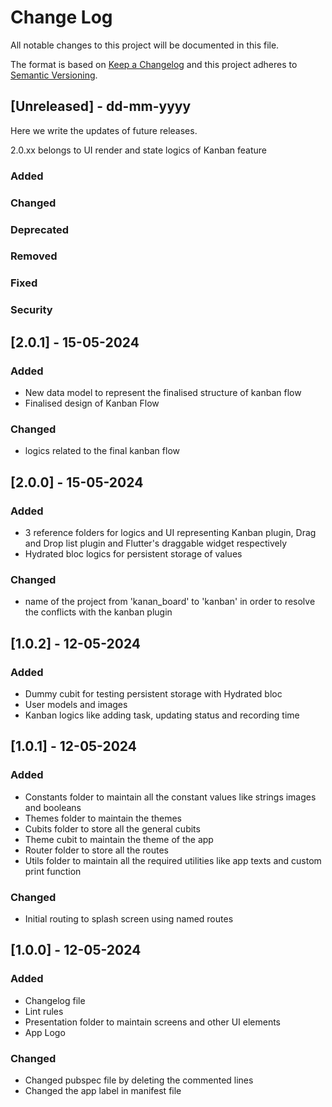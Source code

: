 # Change Log
All notable changes to this project will be documented in this file.

The format is based on [Keep a Changelog](http://keepachangelog.com/)
and this project adheres to [Semantic Versioning](http://semver.org/).

## [Unreleased] - dd-mm-yyyy
Here we write the updates of future releases.

2.0.xx belongs to UI render and state logics of Kanban feature

### Added

### Changed

### Deprecated

### Removed

### Fixed

### Security






## [2.0.1] - 15-05-2024

### Added
- New data model to represent the finalised structure of kanban flow
- Finalised design of Kanban Flow

### Changed
- logics related to the final kanban flow



## [2.0.0] - 15-05-2024

### Added
- 3 reference folders for logics and UI representing Kanban plugin, Drag and Drop list plugin and Flutter's draggable widget respectively
- Hydrated bloc logics for persistent storage of values

### Changed
- name of the project from 'kanan_board' to 'kanban' in order to resolve the conflicts with the kanban plugin





## [1.0.2] - 12-05-2024

### Added
- Dummy cubit for testing persistent storage with Hydrated bloc
- User models and images
- Kanban logics like adding task, updating status and recording time



## [1.0.1] - 12-05-2024

### Added
- Constants folder to maintain all the constant values like strings images and booleans
- Themes folder to maintain the themes
- Cubits folder to store all the general cubits
- Theme cubit to maintain the theme of the app
- Router folder to store all the routes
- Utils folder to maintain all the required utilities like app texts and custom print function

### Changed
- Initial routing to splash screen using named routes



## [1.0.0] - 12-05-2024

### Added
- Changelog file
- Lint rules
- Presentation folder to maintain screens and other UI elements
- App Logo

### Changed
- Changed pubspec file by deleting the commented lines
- Changed the app label in manifest file